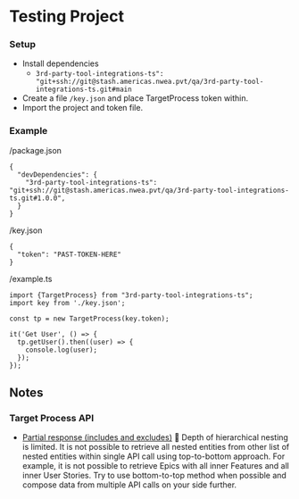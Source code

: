 # Testing Project 

### Setup

- Install dependencies
  - `3rd-party-tool-integrations-ts": "git+ssh://git@stash.americas.nwea.pvt/qa/3rd-party-tool-integrations-ts.git#main`
- Create a file `/key.json` and place TargetProcess token within.
- Import the project and token file.


### Example

/package.json
```
{
  "devDependencies": {
    "3rd-party-tool-integrations-ts": "git+ssh://git@stash.americas.nwea.pvt/qa/3rd-party-tool-integrations-ts.git#1.0.0",
  }
}

```

/key.json
```
{
  "token": "PAST-TOKEN-HERE"
}
```

/example.ts
```
import {TargetProcess} from "3rd-party-tool-integrations-ts";
import key from './key.json';

const tp = new TargetProcess(key.token);

it('Get User', () => {
  tp.getUser().then((user) => {
    console.log(user);
  });
});

```


## Notes

### Target Process API
- [Partial response (includes and excludes)](https://dev.targetprocess.com/docs/partial-response-includes-and-excludes) 🚧
  Depth of hierarchical nesting is limited.
  It is not possible to retrieve all nested entities from other list of nested entities within single API call using top-to-bottom approach. For example, it is not possible to retrieve Epics with all inner Features and all inner User Stories. Try to use bottom-to-top method when possible and compose data from multiple API calls on your side further.
